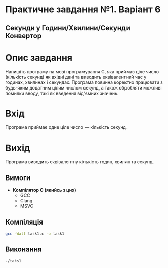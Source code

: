 # Практичне завдання №1. Варіант 6
## Секунди у Години/Хвилини/Секунди Конвертор

# Опис завдання
Напишіть програму на мові програмування C, яка приймає ціле число (кількість секунд) як вхідні дані та виводить еквівалентний час у годинах, хвилинах і секундах. Програма повинна коректно працювати з будь-яким додатним цілим числом секунд, а також обробляти можливі помилки вводу, такі як введення від'ємних значень.

# Вхід
Програма приймає одне ціле число — кількість секунд.

# Вихід
Програма виводить еквівалентну кількість годин, хвилин та секунд.

## Вимоги
- **Компілятор С (якийсь з цих)**
  - GCC
  - Clang
  - MSVC

## Компіляція
```sh
gcc -Wall task1.c -o task1
```
## Виконання
```sh
./taks1
```
